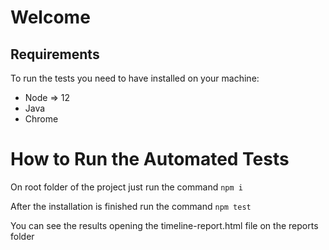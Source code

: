 # Welcome


## Requirements

To run the tests you need to have installed on your machine:
- Node => 12
- Java
- Chrome

# How to Run the Automated Tests

On root folder of the project just run the command `npm i`

After the installation is finished run the command `npm test` 

You can see the results opening the timeline-report.html file on the reports folder 
